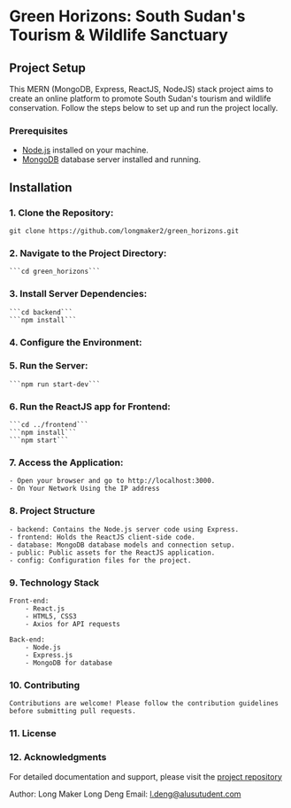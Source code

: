 # Green Horizons: South Sudan's Tourism & Wildlife Sanctuary

## Project Setup

This MERN (MongoDB, Express, ReactJS, NodeJS) stack project aims to create an online platform to promote South Sudan's tourism and wildlife conservation. Follow the steps below to set up and run the project locally.

### Prerequisites

- [Node.js](https://nodejs.org/) installed on your machine.
- [MongoDB](https://www.mongodb.com/) database server installed and running.

## Installation

### 1. Clone the Repository:

`git clone https://github.com/longmaker2/green_horizons.git`

### 2. Navigate to the Project Directory:

    ```cd green_horizons```

### 3. Install Server Dependencies:

    ```cd backend```
    ```npm install```

### 4. Configure the Environment:

### 5. Run the Server:

    ```npm run start-dev```

### 6. Run the ReactJS app for Frontend:

    ```cd ../frontend```
    ```npm install```
    ```npm start```

### 7. Access the Application:

    - Open your browser and go to http://localhost:3000.
    - On Your Network Using the IP address

### 8. Project Structure

    - backend: Contains the Node.js server code using Express.
    - frontend: Holds the ReactJS client-side code.
    - database: MongoDB database models and connection setup.
    - public: Public assets for the ReactJS application.
    - config: Configuration files for the project.

### 9. Technology Stack

    Front-end:
        - React.js
        - HTML5, CSS3
        - Axios for API requests

    Back-end:
        - Node.js
        - Express.js
        - MongoDB for database

### 10. Contributing

    Contributions are welcome! Please follow the contribution guidelines before submitting pull requests.

### 11. License

### 12. Acknowledgments

For detailed documentation and support, please visit the [project repository](https://github.com/longmaker2/green_horizons.git)

Author: Long Maker Long Deng
Email: l.deng@alusutudent.com

